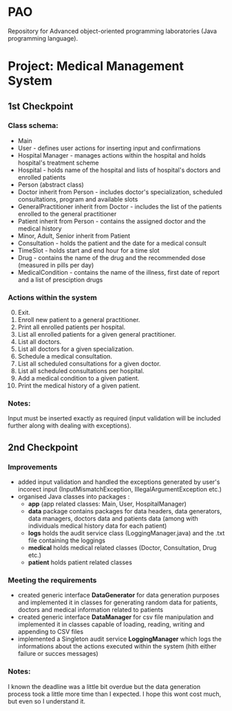 # PAO

Repository for Advanced object-oriented programming laboratories (Java programming language).

# Project: Medical Management System

## 1st Checkpoint

### Class schema:

- Main
- User - defines user actions for inserting input and confirmations
- Hospital Manager - manages actions within the hospital and holds hospital's treatment scheme
- Hospital - holds name of the hospital and lists of hospital's doctors and enrolled patients
- Person (abstract class)
- Doctor inherit from Person - includes doctor's specialization, scheduled consultations, program and available slots
- GeneralPractitioner inherit from Doctor - includes the list of the patients enrolled to the general practitioner
- Patient inherit from Person - contains the assigned doctor and the medical history
- Minor, Adult, Senior inherit from Patient
- Consultation - holds the patient and the date for a medical consult
- TimeSlot - holds start and end hour for a time slot
- Drug - contains the name of the drug and the recommended dose (measured in pills per day)
- MedicalCondition - contains the name of the illness, first date of report and a list of presciption drugs

### Actions within the system

0. Exit.
1. Enroll new patient to a general practitioner.
2. Print all enrolled patients per hospital.
3. List all enrolled patients for a given general practitioner.
4. List all doctors.
5. List all doctors for a given specialization.
6. Schedule a medical consultation.
7. List all scheduled consultations for a given doctor.
8. List all scheduled consultations per hospital.
9. Add a medical condition to a given patient.
10. Print the medical history of a given patient.

### Notes:

Input must be inserted exactly as required (input validation will be included further along with dealing with exceptions).

## 2nd Checkpoint

### Improvements

- added input validation and handled the exceptions generated by user's incorect input (InputMismatchException, IllegalArgumentException etc.)
- organised Java classes into packages :
  - **app** (app related classes: Main, User, HospitalManager)
  - **data** package contains packages for data headers, data generators, data managers, doctors data and patients data (among with individuals medical history data for each patient)
  - **logs** holds the audit service class (LoggingManager.java) and the .txt file containing the loggings
  - **medical** holds medical related classes (Doctor, Consultation, Drug etc.)
  - **patient** holds patient related classes

### Meeting the requirements

- created generic interface **DataGenerator** for data generation purposes and implemented it in classes for generating random data for patients, doctors and medical information related to patients
- created generic interface **DataManager** for csv file manipulation and implemented it in classes capable of loading, reading, writing and appending to CSV files
- implemented a Singleton audit service **LoggingManager** which logs the informations about the actions executed within the system (hith either failure or succes messages)


### Notes:

I known the deadline was a little bit overdue but the data generation process took a little more time than I expected. I hope this wont cost much, but even so I understand it.

